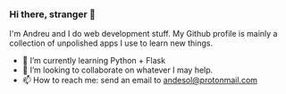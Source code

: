 ### Hi there, stranger 👋

I'm Andreu and I do web development stuff. My Github profile is mainly a collection of unpolished apps I use to learn new things.

- 🌱 I’m currently learning Python + Flask
- 👯 I’m looking to collaborate on whatever I may help.
- 📫 How to reach me: send an email to andesol@protonmail.com  
